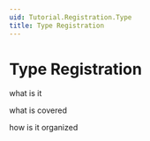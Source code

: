 ```yaml
---
uid: Tutorial.Registration.Type
title: Type Registration
---
```


# Type Registration

what is it

what is covered

how is it organized